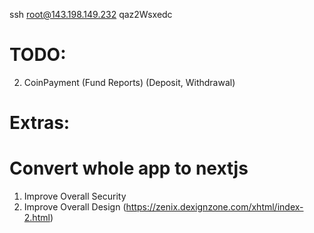 ssh root@143.198.149.232
qaz2Wsxedc

# TODO:
2. CoinPayment (Fund Reports) (Deposit, Withdrawal)

# Extras:
# Convert whole app to nextjs
1. Improve Overall Security
2. Improve Overall Design (https://zenix.dexignzone.com/xhtml/index-2.html)